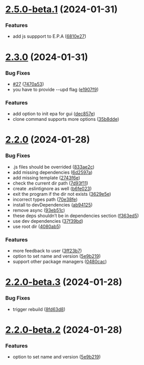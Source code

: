 # [2.5.0-beta.1](https://github.com/ProxityStudios/freshland/compare/v2.4.1...v2.5.0-beta.1) (2024-01-31)


### Features

*  add js suppport to E.P.A ([6810e27](https://github.com/ProxityStudios/freshland/commit/6810e2743c88dd17c54fe937d1a1b6ade72e7990))

# [2.3.0](https://github.com/ProxityStudios/freshland/compare/v2.2.0...v2.3.01) (2024-01-31)

### Bug Fixes

* [#27](https://github.com/ProxityStudios/freshland/issues/27) ([7470a53](https://github.com/ProxityStudios/freshland/commit/7470a53058fdb4a845b09522ef5a84c26385f8e2))
* you have to provide --upd flag ([e1907f9](https://github.com/ProxityStudios/freshland/commit/e1907f9694cb05af95f397a74f2a5e29800cca43))

### Features

* add option to init epa for gui ([dec857e](https://github.com/ProxityStudios/freshland/commit/dec857e765478faffa7f52e9c1edf0f36e00eae5))
* clone command supports more options ([35b8dde](https://github.com/ProxityStudios/freshland/commit/35b8ddebf35f17a451d04c2cbeafadb2bc6292c6))

# [2.2.0](https://github.com/ProxityStudios/freshland/compare/v2.1.0...v2.2.0) (2024-01-28)

### Bug Fixes

* .js files should be overrided ([833ae2c](https://github.com/ProxityStudios/freshland/commit/833ae2c7055b84b72e99df927d2842d17bf1d6a1))
* add missing dependencies ([6d2597a](https://github.com/ProxityStudios/freshland/commit/6d2597a613e361e88df96c8b01fa7f36d3a50076))
* add missing template ([2743f6e](https://github.com/ProxityStudios/freshland/commit/2743f6e079e979652827e238717f99fbba02a012))
* check the current dir path ([7d93f11](https://github.com/ProxityStudios/freshland/commit/7d93f11beb4184572776d37c6beb597eafe6bb1f))
* create .eslintignore as well ([b6fe023](https://github.com/ProxityStudios/freshland/commit/b6fe0238a2847b82f1ec118284d287a99e78d809))
* exit the program if the dir not exists ([3629e5e](https://github.com/ProxityStudios/freshland/commit/3629e5e8ca4c03103ffda71b042e6a64b8a14c43))
* incorrect types path ([70e38fe](https://github.com/ProxityStudios/freshland/commit/70e38fefa6f4cf8afcda37da4322f18395de75bb))
* install to devDependencies ([ab94125](https://github.com/ProxityStudios/freshland/commit/ab94125be2fae482c31ebc99a32d6394e3825c50))
* remove async ([93eb51c](https://github.com/ProxityStudios/freshland/commit/93eb51c85496826e5ee057fc63ebb60964a3fa49))
* these deps shouldn’t be in dependencies section ([f363ed5](https://github.com/ProxityStudios/freshland/commit/f363ed50595c6f2bda519ee1da22b795af3f59e2))
* use dev dependencies ([37f39bd](https://github.com/ProxityStudios/freshland/commit/37f39bda231abfea685cc294165f8e81ba0b9a07))
* use root dir ([4080ab5](https://github.com/ProxityStudios/freshland/commit/4080ab55de3682e5bbb34911291ac4c4ae18861a))

### Features

* more feedback to user ([3ff23b7](https://github.com/ProxityStudios/freshland/commit/3ff23b72b69870d2ad0eded851ed2923aaa00158))
* option to set name and version ([5e9b219](https://github.com/ProxityStudios/freshland/commit/5e9b219795624bc76b27cece267e65efb0e77273))
* support other package managers ([0480cac](https://github.com/ProxityStudios/freshland/commit/0480cac2b8d9ff463e06a1ff2bcb2fdef41eb3d8))

# [2.2.0-beta.3](https://github.com/ProxityStudios/freshland/compare/v2.2.0-beta.2...v2.2.0-beta.3) (2024-01-28)

### Bug Fixes

* trigger rebuild ([8fd63d8](https://github.com/ProxityStudios/freshland/commit/8fd63d8c414f0a28e08ec351579bc82378d2973e))

# [2.2.0-beta.2](https://github.com/ProxityStudios/freshland/compare/v2.2.0-beta.1...v2.2.0-beta.2) (2024-01-28)

### Features

* option to set name and version ([5e9b219](https://github.com/ProxityStudios/freshland/commit/5e9b219795624bc76b27cece267e65efb0e77273))
